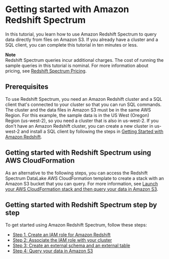 # Getting started with Amazon Redshift Spectrum<a name="c-getting-started-using-spectrum"></a>

In this tutorial, you learn how to use Amazon Redshift Spectrum to query data directly from files on Amazon S3\. If you already have a cluster and a SQL client, you can complete this tutorial in ten minutes or less\.

**Note**  
Redshift Spectrum queries incur additional charges\. The cost of running the sample queries in this tutorial is nominal\. For more information about pricing, see [ Redshift Spectrum Pricing](https://aws.amazon.com/redshift/pricing/#redshift-spectrum-pricing)\.

## Prerequisites<a name="c-getting-started-using-spectrum-prerequisites"></a>

To use Redshift Spectrum, you need an Amazon Redshift cluster and a SQL client that's connected to your cluster so that you can run SQL commands\. The cluster and the data files in Amazon S3 must be in the same AWS Region\. For this example, the sample data is in the US West \(Oregon\) Region \(us\-west\-2\), so you need a cluster that is also in us\-west\-2\. If you don't have an Amazon Redshift cluster, you can create a new cluster in us\-west\-2 and install a SQL client by following the steps in [Getting Started with Amazon Redshift](https://docs.aws.amazon.com/redshift/latest/gsg/getting-started.html)\. 

## Getting started with Redshift Spectrum using AWS CloudFormation<a name="c-getting-started-using-spectrum-cfn"></a>

As an alternative to the following steps, you can access the Redshift Spectrum DataLake AWS CloudFormation template to create a stack with an Amazon S3 bucket that you can query\. For more information, see [Launch your AWS CloudFormation stack and then query your data in Amazon S3](c-getting-started-using-spectrum-query-s3-data-cfn.md)\.

## Getting started with Redshift Spectrum step by step<a name="c-getting-started-using-spectrum-steps"></a>

To get started using Amazon Redshift Spectrum, follow these steps:
+ [Step 1\. Create an IAM role for Amazon Redshift](c-getting-started-using-spectrum-create-role.md) 
+ [Step 2: Associate the IAM role with your cluster](c-getting-started-using-spectrum-add-role.md) 
+ [Step 3: Create an external schema and an external table](c-getting-started-using-spectrum-create-external-table.md) 
+ [Step 4: Query your data in Amazon S3](c-getting-started-using-spectrum-query-s3-data.md) 